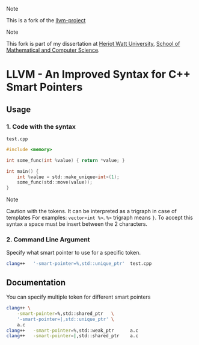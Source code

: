 > [!NOTE]
> This is a fork of the [llvm-project](https://github.com/llvm/llvm-project)

> [!NOTE]
> This fork is part of my dissertation at [Heriot Watt University](https://www.hw.ac.uk/), [School of Mathematical and Computer Science](https://www.hw.ac.uk/about/our-schools/mathematical-and-computer-sciences).

# LLVM - An Improved Syntax for C++ Smart Pointers

## Usage

### 1. Code with the syntax

`test.cpp`
```c
#include <memory>

int some_func(int %value) { return *value; }

int main() {
    int %value = std::make_unique<int>(1);
    some_func(std::move(value));
}
```

> [!NOTE]
> Caution with the tokens. It can be interpreted as a trigraph in case of templates
> For examples: `vector<int %>`. `%>` trigraph means `}`. To accept this syntax a space must be insert between the 2 characters.

### 2. Command Line Argument

Specify what smart pointer to use for a specific token.

```bash
clang++   '-smart-pointer=%,std::unique_ptr'  test.cpp
```

## Documentation

You can specify multiple token for different smart pointers

```bash
clang++ \
    -smart-pointer=%,std::shared_ptr   \
    '-smart-pointer=|,std::unique_ptr' \
    a.c
clang++   -smart-pointer=%,std::weak_ptr      a.c
clang++   -smart-pointer=|,std::shared_ptr    a.c
```
